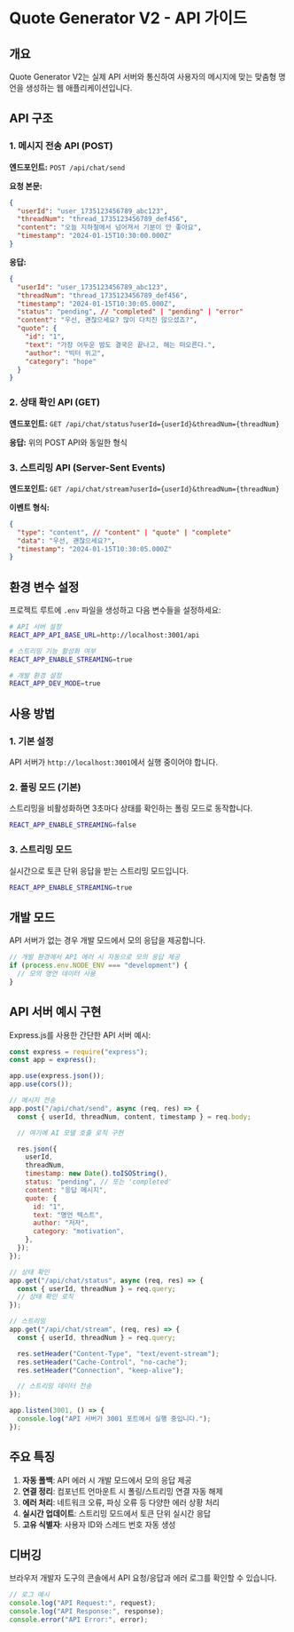 # Quote Generator V2 - API 가이드

## 개요

Quote Generator V2는 실제 API 서버와 통신하여 사용자의 메시지에 맞는 맞춤형 명언을 생성하는 웹 애플리케이션입니다.

## API 구조

### 1. 메시지 전송 API (POST)

**엔드포인트:** `POST /api/chat/send`

**요청 본문:**

```json
{
  "userId": "user_1735123456789_abc123",
  "threadNum": "thread_1735123456789_def456",
  "content": "오늘 지하철에서 넘어져서 기분이 안 좋아요",
  "timestamp": "2024-01-15T10:30:00.000Z"
}
```

**응답:**

```json
{
  "userId": "user_1735123456789_abc123",
  "threadNum": "thread_1735123456789_def456",
  "timestamp": "2024-01-15T10:30:05.000Z",
  "status": "pending", // "completed" | "pending" | "error"
  "content": "우선, 괜찮으세요? 많이 다치진 않으셨죠?",
  "quote": {
    "id": "1",
    "text": "가장 어두운 밤도 결국은 끝나고, 해는 떠오른다.",
    "author": "빅터 위고",
    "category": "hope"
  }
}
```

### 2. 상태 확인 API (GET)

**엔드포인트:** `GET /api/chat/status?userId={userId}&threadNum={threadNum}`

**응답:** 위의 POST API와 동일한 형식

### 3. 스트리밍 API (Server-Sent Events)

**엔드포인트:** `GET /api/chat/stream?userId={userId}&threadNum={threadNum}`

**이벤트 형식:**

```json
{
  "type": "content", // "content" | "quote" | "complete"
  "data": "우선, 괜찮으세요?",
  "timestamp": "2024-01-15T10:30:05.000Z"
}
```

## 환경 변수 설정

프로젝트 루트에 `.env` 파일을 생성하고 다음 변수들을 설정하세요:

```bash
# API 서버 설정
REACT_APP_API_BASE_URL=http://localhost:3001/api

# 스트리밍 기능 활성화 여부
REACT_APP_ENABLE_STREAMING=true

# 개발 환경 설정
REACT_APP_DEV_MODE=true
```

## 사용 방법

### 1. 기본 설정

API 서버가 `http://localhost:3001`에서 실행 중이어야 합니다.

### 2. 폴링 모드 (기본)

스트리밍을 비활성화하면 3초마다 상태를 확인하는 폴링 모드로 동작합니다.

```bash
REACT_APP_ENABLE_STREAMING=false
```

### 3. 스트리밍 모드

실시간으로 토큰 단위 응답을 받는 스트리밍 모드입니다.

```bash
REACT_APP_ENABLE_STREAMING=true
```

## 개발 모드

API 서버가 없는 경우 개발 모드에서 모의 응답을 제공합니다.

```typescript
// 개발 환경에서 API 에러 시 자동으로 모의 응답 제공
if (process.env.NODE_ENV === "development") {
  // 모의 명언 데이터 사용
}
```

## API 서버 예시 구현

Express.js를 사용한 간단한 API 서버 예시:

```javascript
const express = require("express");
const app = express();

app.use(express.json());
app.use(cors());

// 메시지 전송
app.post("/api/chat/send", async (req, res) => {
  const { userId, threadNum, content, timestamp } = req.body;

  // 여기에 AI 모델 호출 로직 구현

  res.json({
    userId,
    threadNum,
    timestamp: new Date().toISOString(),
    status: "pending", // 또는 'completed'
    content: "응답 메시지",
    quote: {
      id: "1",
      text: "명언 텍스트",
      author: "저자",
      category: "motivation",
    },
  });
});

// 상태 확인
app.get("/api/chat/status", async (req, res) => {
  const { userId, threadNum } = req.query;
  // 상태 확인 로직
});

// 스트리밍
app.get("/api/chat/stream", (req, res) => {
  const { userId, threadNum } = req.query;

  res.setHeader("Content-Type", "text/event-stream");
  res.setHeader("Cache-Control", "no-cache");
  res.setHeader("Connection", "keep-alive");

  // 스트리밍 데이터 전송
});

app.listen(3001, () => {
  console.log("API 서버가 3001 포트에서 실행 중입니다.");
});
```

## 주요 특징

1. **자동 폴백**: API 에러 시 개발 모드에서 모의 응답 제공
2. **연결 정리**: 컴포넌트 언마운트 시 폴링/스트리밍 연결 자동 해제
3. **에러 처리**: 네트워크 오류, 파싱 오류 등 다양한 에러 상황 처리
4. **실시간 업데이트**: 스트리밍 모드에서 토큰 단위 실시간 응답
5. **고유 식별자**: 사용자 ID와 스레드 번호 자동 생성

## 디버깅

브라우저 개발자 도구의 콘솔에서 API 요청/응답과 에러 로그를 확인할 수 있습니다.

```typescript
// 로그 예시
console.log("API Request:", request);
console.log("API Response:", response);
console.error("API Error:", error);
```
